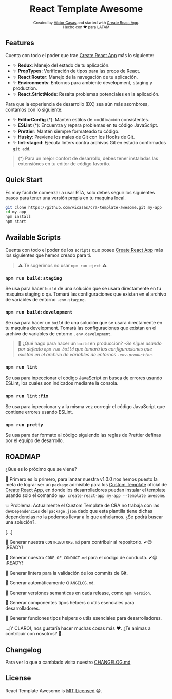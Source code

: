 <h1 align="center">React Template Awesome</h1>
<div align="center">
  <sub>Created by <a href="https://github.com/vicasas">Víctor Casas</a> and started with <a href="https://create-react-app.dev/">Create React App</a>.</sub>
</div>
<div align="center">
  <sub>Hecho con ❤ para LATAM</sub>
</div>

## Features

Cuenta con todo el poder que trae [Create React App](https://create-react-app.dev/) más lo siguiente:

* ✨ **Redux**: Manejo del estado de tu aplicación.
* ✨ **PropTypes**: Verificación de tipos para las props de React.
* ✨ **React Router**: Manejo de la navegación de tu aplicación.
* ✨ **Environments**: Entornos para ambiente development, staging y production.
* ✨ **React.StrictMode**: Resalta problemas potenciales en la aplicación.

Para que la experiencia de desarrollo (DX) sea aún más asombrosa, contamos con lo siguiente:

* ✨ **EditorConfig** (*): Mantén estilos de codificación consistentes.
* ✨ **ESLint** (*): Encuentra y repara problemas en tu código JavaScript.
* ✨ **Prettier**: Mantén siempre formateado tu código.
* ✨ **Husky**: Previene los males de Git con los Hooks de Git.
* ✨ **lint-staged**: Ejecuta linters contra archivos Git en estado confirmados ```git add```.

> (*) Para un mejor confort de desarrollo, debes tener instaladas las extensiónes en tu editor de código favorito.

## Quick Start

Es muy fácil de comenzar a usar RTA, solo debes seguir los siguientes pasos para tener una versión propia en tu maquina local.

```bash
git clone https://github.com/vicasas/cra-template-awesome.git my-app
cd my-app
npm install
npm start
```

## Available Scripts

Cuenta con todo el poder de los `scripts` que posee [Create React App](https://create-react-app.dev/) más los siguientes que hemos creado para ti.

> ⚠ Te sugerimos no usar `npm run eject` ⚠

### `npm run build:staging`

Se usa para hacer `build` de una solución que se usara directamente en tu maquina staging o qa. Tomará las configuraciones que existan en el archivo de variables de entorno `.env.staging`.

### `npm run build:development`

Se usa para hacer un `build` de una solución que se usara directamente en tu maquina development. Tomará las configuraciones que existan en el archivo de variables de entorno `.env.development`.

> 🤔 ¿Qué hago para hacer un `build` en producción? *-Se sigue usando por defecto `npm run build` que tomará las configuraciones que existan en el archivo de variables de entornos `.env.production`.*

### `npm run lint`

Se usa para inpeccionar el código JavaScript en busca de errores usando ESLint, los cuales son indicados mediante la consola.

### `npm run lint:fix`

Se usa para inpeccionar y a la misma vez corregir el código JavaScript que contiene errores usando ESLint.

### `npm run pretty`

Se usa para dar formato al código siguiendo las reglas de Prettier definas por el equipo de desarrollo.

## **ROADMAP**

¿Que es lo próximo que se viene?

🔔 Primero es lo primero, para lanzar nuestra v1.0.0 nos hemos puesto la meta de lograr ser un `package` admisible para los [Custom Template](https://create-react-app.dev/docs/custom-templates/) oficial de [Create React App](https://create-react-app.dev/), en donde los desarrolladores puedan instalar el template usando solo el comando `npx create-react-app my-app --template awesome`.

💥 Problema: Actualmente el Custom Template de CRA no trabaja con las `devDependencies` del `package.json` dado que esta plantilla tiene dichas dependencias no la podemos llevar a lo que anhelamos. ¿Se podrá buscar una solución?.

[...]

🚀 Generar nuestra `CONTRIBUTORS.md` para contribuir al repositorio. ✔😍 ¡READY!

🚀 Generar nuestro `CODE_OF_CONDUCT.md` para el código de conducta. ✔😍 ¡READY!

🚀 Generar linters para la validación de los commits de Git.

🚀 Generar automáticamente `CHANGELOG.md`.

🚀 Generar versiones semanticas en cada release, como `npm version`.

🚀 Generar componentes tipos helpers o utils esenciales para desarrolladores.

🚀 Generar funciones tipos helpers o utils esenciales para desarrolladores.

...¡Y CLARO!, nos gustaría hacer muchas cosas más ❤. ¿Te animas a contribuir con nosotros? 🙌.

## Changelog

Para ver lo que a cambiado visita nuestro [CHANGELOG.md](./CHANGELOG.md)

## License

React Template Awesome is [MIT Licensed](./LICENSE) 😁.
